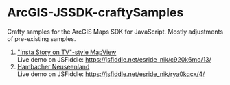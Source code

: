 # ArcGIS-JSSDK-craftySamples
Crafty samples for the ArcGIS Maps SDK for JavaScript. Mostly adjustments of pre-existing samples.

1. ["Insta Story on TV"-style MapView](./instaStoryOnTvStyleMapView.html)<br>
   Live demo on JSFiddle: https://jsfiddle.net/esride_nik/c920k6mo/13/
2. [Hambacher Neuseenland](./hambacherNeuseenland.html)<br>
   Live demo on JSFiddle: https://jsfiddle.net/esride_nik/rya0kqcx/4/
